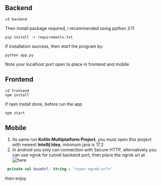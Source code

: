 ## Backend
```
cd backend
```
Then install package required, i recommended using python 3.11
```
pip install -r requirements.txt
```
If installation success, then start the program by:
```
python app.py
```
Note your localhost port open to place in frontend and mobile

## Frontend
```
cd frontend
npm install
```
If npm install done, before run the app
```
npm start
```

## Mobile

1. Its same run **Kotlin Multiplatform Project**, you must open this project with newest **Intellij Idea**, minimum java is 17.2
2. In android you only can connection with Secure HTTP, alternatively you can use ngrok for tunnel backend port, then place the ngrok url at ![here](https://github.com/caksun05/google-solution-challenge2024/edit/main/mobile/composeApp/src/commonMain/kotlin/repositories/MessageRepository.kt)
```kotlin
 private val baseUrl: String = "<your-ngrok-url>"
```

then enjoy
